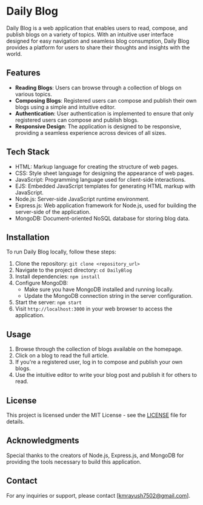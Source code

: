 # Daily Blog

Daily Blog is a web application that enables users to read, compose, and publish blogs on a variety of topics. With an intuitive user interface designed for easy navigation and seamless blog consumption, Daily Blog provides a platform for users to share their thoughts and insights with the world.

## Features
- **Reading Blogs**: Users can browse through a collection of blogs on various topics.
- **Composing Blogs**: Registered users can compose and publish their own blogs using a simple and intuitive editor.
- **Authentication**: User authentication is implemented to ensure that only registered users can compose and publish blogs.
- **Responsive Design**: The application is designed to be responsive, providing a seamless experience across devices of all sizes.

## Tech Stack
- HTML: Markup language for creating the structure of web pages.
- CSS: Style sheet language for designing the appearance of web pages.
- JavaScript: Programming language used for client-side interactions.
- EJS: Embedded JavaScript templates for generating HTML markup with JavaScript.
- Node.js: Server-side JavaScript runtime environment.
- Express.js: Web application framework for Node.js, used for building the server-side of the application.
- MongoDB: Document-oriented NoSQL database for storing blog data.

## Installation
To run Daily Blog locally, follow these steps:

1. Clone the repository: `git clone <repository_url>`
2. Navigate to the project directory: `cd DailyBlog`
3. Install dependencies: `npm install`
4. Configure MongoDB:
   - Make sure you have MongoDB installed and running locally.
   - Update the MongoDB connection string in the server configuration.
5. Start the server: `npm start`
6. Visit `http://localhost:3000` in your web browser to access the application.

## Usage
1. Browse through the collection of blogs available on the homepage.
2. Click on a blog to read the full article.
3. If you're a registered user, log in to compose and publish your own blogs.
4. Use the intuitive editor to write your blog post and publish it for others to read.

## License
This project is licensed under the MIT License - see the [LICENSE](LICENSE) file for details.

## Acknowledgments
Special thanks to the creators of Node.js, Express.js, and MongoDB for providing the tools necessary to build this application.

## Contact
For any inquiries or support, please contact [kmrayush7502@gmail.com].
